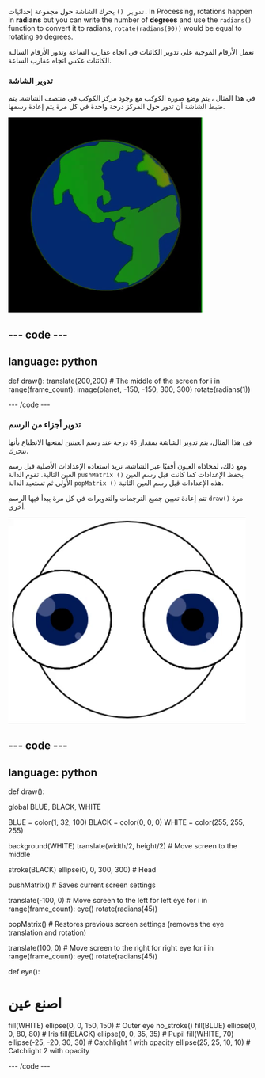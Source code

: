 
`تدوير ()` يحرك الشاشة حول مجموعة إحداثيات. In Processing, rotations happen in **radians** but you can write the number of **degrees** and use the `radians()` function to convert it to radians, `rotate(radians(90))` would be equal to rotating `90` degrees.

تعمل الأرقام الموجبة على تدوير الكائنات في اتجاه عقارب الساعة وتدور الأرقام السالبة الكائنات عكس اتجاه عقارب الساعة.

### تدوير الشاشة

في هذا المثال ، يتم وضع صورة الكوكب مع وجود مركز الكوكب في منتصف الشاشة. يتم ضبط الشاشة أن تدور حول المركز درجة واحدة في كل مرة يتم إعادة رسمها.

![منطقة الإخراج مع كوكب يدور حول المركز](images/rotate_planet.gif)

--- code ---
---
language: python
---

def draw(): translate(200,200) # The middle of the screen for i in range(frame_count): image(planet, -150, -150, 300, 300) rotate(radians(1))

--- /code ---

### تدوير أجزاء من الرسم

في هذا المثال، يتم تدوير الشاشة بمقدار `45` درجة عند رسم العينين لمنحها الانطباع بأنها تتحرك.

ومع ذلك، لمحاذاة العيون أفقيًا عبر الشاشة، نريد استعادة الإعدادات الأصلية قبل رسم العين التالية. تقوم الدالة `pushMatrix ()` بحفظ الإعدادات كما كانت قبل رسم العين الأولى ثم تستعيد الدالة `popMatrix ()` هذه الإعدادات قبل رسم العين الثانية.

تتم إعادة تعيين جميع الترجمات والتدويرات في كل مرة يبدأ فيها الرسم `draw()` مرة أخرى.

![منطقة الإخراج مع صورة متحركة تظهر عين دوارة مصنوعة من الدوائر](images/rotate_eyes.gif)

--- code ---
---
language: python
---

def draw():

  global BLUE, BLACK, WHITE

  BLUE = color(1, 32, 100) BLACK = color(0, 0, 0) WHITE = color(255, 255, 255)

  background(WHITE) translate(width/2, height/2) # Move screen to the middle

  stroke(BLACK) ellipse(0, 0, 300, 300) # Head

  pushMatrix() # Saves current screen settings

  translate(-100, 0) # Move screen to the left for left eye for i in range(frame_count): eye() rotate(radians(45))

  popMatrix() # Restores previous screen settings (removes the eye translation and rotation)

  translate(100, 0) # Move screen to the right for right eye for i in range(frame_count): eye() rotate(radians(45))

def eye():

# اصنع عين
  fill(WHITE) ellipse(0, 0, 150, 150) # Outer eye no_stroke() fill(BLUE) ellipse(0, 0, 80, 80) # Iris fill(BLACK) ellipse(0, 0, 35, 35) # Pupil fill(WHITE, 70) ellipse(-25, -20, 30, 30) # Catchlight 1 with opacity ellipse(25, 25, 10, 10) # Catchlight 2 with opacity

--- /code ---
